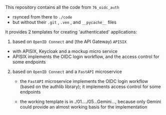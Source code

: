 This repository contains all the code from `76_oidc_auth`
- rsynced from there to `./code`
- but without their `.git` , `.ven` , and `__pycache__` files

It provides 2 templates for creating 'authenticated' applications:

1. based on `OpenID Connect` and (the API Gateway) `APISIX`
- with APISIX, Keycloak and a mockup micro service
- APISIX implements the OIDC login workflow, and the access control for some endpoints 

2. based on `OpenID Connect` and a `FastAPI` microservice
   - the `FastAPI` microservice implements the OIDC login workflow (based on the authlib library);
     it implements access control for some endpoints

   - the working template is in ./01..../05...Gemini..., because only Gemini could provide an almost working basis for the implementation

